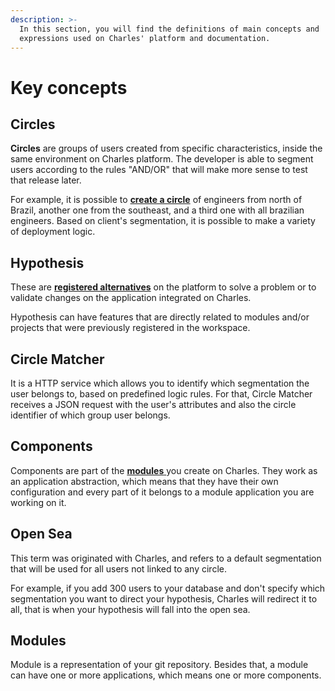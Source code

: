 ```yaml
---
description: >-
  In this section, you will find the definitions of main concepts and
  expressions used on Charles' platform and documentation.
---
```


# Key concepts

## Circles

**Circles** are groups of users created from specific characteristics, inside the same environment on Charles platform. The developer is able to segment users according to the rules "AND/OR" that will make more sense to test that release later.

For example, it is possible to [**create a circle**](https://docs.charlescd.io/reference/circles#how-to-create-circles) of engineers from north of Brazil, another one from the southeast, and a third one with all brazilian engineers. Based on client's segmentation, it is possible to make a variety of deployment logic.

## **Hypothesis**

These are [**registered alternatives**](https://docs.charlescd.io/reference/hyphotesis)  on the platform to solve a problem or to validate changes on the application integrated on Charles.

Hypothesis can have features that are directly related to modules and/or projects that were previously registered in the workspace.

## **Circle Matcher**

It is a HTTP service which allows you to identify which segmentation the user belongs to, based on predefined logic rules. For that, Circle Matcher receives a JSON request with the user's attributes and also the circle identifier of which group user belongs.

## **Components**

Components are part of the [**modules** ](https://docs.charlescd.io/get-started/creating-your-first-module)you create on Charles. They work as an application abstraction, which means that they have their own configuration and every part of it belongs to a module application you are working on it.

## Open Sea

This term was originated with Charles, and refers to a default segmentation that will be used for all users not linked to any circle.

For example, if you add 300 users to your database and don't specify which segmentation you want to direct your hypothesis, Charles will redirect it to all, that is when your hypothesis will fall into the open sea.

## Modules

Module is a representation of your git repository. Besides that, a module can have one or more applications, which means one or more components.

